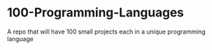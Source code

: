 # 100-Programming-Languages
 A repo that will have 100 small projects each in a unique programming language
